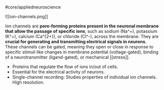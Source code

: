 #core/appliedneuroscience

![[ion-channels.png]]

Ion channels are **pore-forming proteins present in the neuronal membrane that allow the passage of specific ions**, such as sodium (Na^+), potassium (K^+), calcium (Ca^{2+}), or chloride (Cl^-), across the membrane. They are **crucial for generating and transmitting electrical signals in neurons.** These channels can be gated, meaning they open or close in response to specific stimuli like changes in membrane potential (voltage-gated), binding of a neurotransmitter (ligand-gated), or mechanical [[stress]].

- Proteins that regulate the flow of ions in/out of cells.
- Essential for the electrical activity of neurons.
- Single-channel recording: Studies properties of individual ion channels. High resolution.
